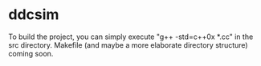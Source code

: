 ddcsim
======
To build the project, you can simply execute "g++ -std=c++0x *.cc" in the src directory.  Makefile (and maybe a more elaborate directory structure) coming soon.
